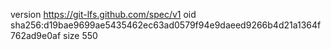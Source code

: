 version https://git-lfs.github.com/spec/v1
oid sha256:d19bae9699ae5435462ec63ad0579f94e9daeed9266b4d21a1364f762ad9e0af
size 550
